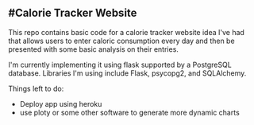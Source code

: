 #Calorie Tracker Website
--
This repo contains basic code for a calorie tracker website idea I've had that allows users to enter caloric consumption every day and then be presented with some basic analysis on their entries. 

I'm currently implementing it using flask supported by a PostgreSQL database. Libraries I'm using include Flask, psycopg2, and SQLAlchemy.

Things left to do:  
 
 - Deploy app using heroku
 - use ploty or some other software to generate more dynamic charts

